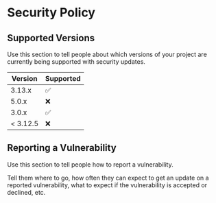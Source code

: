 # Security Policy

## Supported Versions

Use this section to tell people about which versions of your project are
currently being supported with security updates.

| Version | Supported          |
| ------- | ------------------ |
| 3.13.x   | :white_check_mark: |
| 5.0.x   | :x:                |
| 3.0.x   | :white_check_mark: |
| < 3.12.5  | :x:                |

## Reporting a Vulnerability

Use this section to tell people how to report a vulnerability.

Tell them where to go, how often they can expect to get an update on a
reported vulnerability, what to expect if the vulnerability is accepted or
declined, etc.
